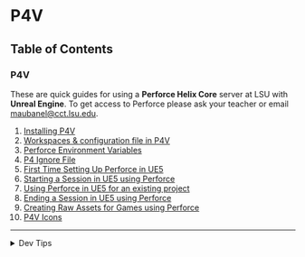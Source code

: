 # P4V

## Table of Contents

### P4V

These are quick guides for using a **Perforce Helix Core** server at LSU with **Unreal Engine**. To get access to Perforce please ask your teacher or email [maubanel@cct.lsu.edu](mailto:maubanel@cct.lsu.edu).

1. [Installing P4V](installing/README.md#user-content-installing-p4v)
2. [Workspaces & configuration file in P4V](workspaces/README.md#user-content-workspaces-in-p4v)
3. [Perforce Environment Variables](environment/README.md#user-content-perforce-environment-variables)
4. [P4 Ignore File](P4/README.md#user-content-p4ignore)
5. [First Time Setting Up Perforce in UE5](ue5/README.md#user-content-setting-up-perforce-in-ue5)
6. [Starting a Session in UE5 using Perforce](starting-ue5/README.md#user-content-starting-a-session-in-ue5-using-perforce)
7. [Using Perforce in UE5 for an existing project](ue5-existing/README.md#user-content-using-perforce-in-ue5)
8. [Ending a Session in UE5 using Perforce](quitting-ue5/README.md#user-content-ending-a-session-in-ue5-using-perforce)
9. [Creating Raw Assets for Games using Perforce](raw/README.md#user-content-creating-raw-assets-for-games-using-perforce)
10. [P4V Icons](icons/README.md#user-content-p4v-icons)

---

<details>
  <summary>Dev Tips</summary>

  make git m="add commit message"
</details>



